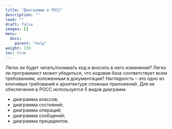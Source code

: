 ```yaml
---
title: "Диаграммы в РОСС"
description: ""
lead: ""
draft: false
images: []
menu:
  docs:
    parent: "help"
weight: 330
toc: true
---
```


Легко ли будет читать/понимать код и вносить в него изменения? Легко ли программист может убедиться, что кодовая база соответствует всем требованиям, изложенным в документации? Наглядность – это одно из ключевых требований к архитектуре сложных приложений. Для ее обеспечения в РОСС используется 5 видов диаграмм:

- диаграмма классов;
- диаграмма состояний;
- диаграмма операций;
- диаграмма сообщений;
- диаграмма прецедентов.
